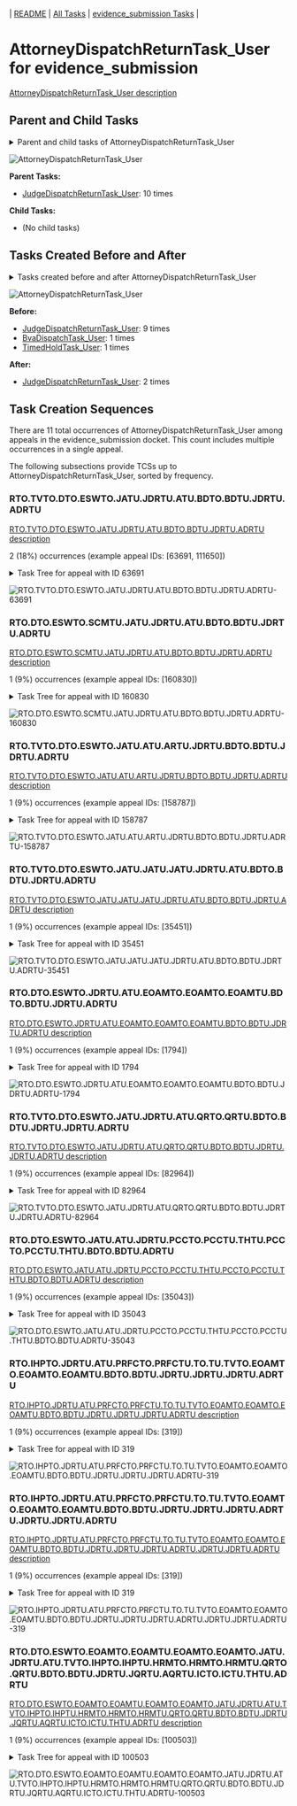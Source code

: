 <!-- DO NOT EDIT THIS FILE.  This file is autogenerated. -->
| [README](../README.md) | [All Tasks](../alltasks.md) | [evidence_submission Tasks](tasklist.md) |

# AttorneyDispatchReturnTask_User for evidence_submission

[AttorneyDispatchReturnTask_User description](../descr/AttorneyDispatchReturnTask_User.md)

## Parent and Child Tasks

<details><summary markdown='span'>Parent and child tasks of AttorneyDispatchReturnTask_User
</summary>

```
digraph G {
rankdir=LR;
node [shape=box]
"JudgeDispatchReturnTask_User" -> "AttorneyDispatchReturnTask_User" [label=10]
}
```
</details>

![AttorneyDispatchReturnTask_User](dot/AttorneyDispatchReturnTask_User-parentchild.dot.png)

**Parent Tasks:**

   * [JudgeDispatchReturnTask_User](JudgeDispatchReturnTask_User.md): 10 times

**Child Tasks:**

   * (No child tasks)

## Tasks Created Before and After

<details><summary markdown='span'>Tasks created before and after AttorneyDispatchReturnTask_User</summary>

```
digraph G {
rankdir=LR;

"AttorneyDispatchReturnTask_User" -> "JudgeDispatchReturnTask_User" [label=2]
"JudgeDispatchReturnTask_User" -> "AttorneyDispatchReturnTask_User" [label=9]
"TimedHoldTask_User" -> "AttorneyDispatchReturnTask_User" [label=1]
"BvaDispatchTask_User" -> "AttorneyDispatchReturnTask_User" [label=1]
}
```
</details>

![AttorneyDispatchReturnTask_User](dot/AttorneyDispatchReturnTask_User.dot.png)

**Before:**

   * [JudgeDispatchReturnTask_User](JudgeDispatchReturnTask_User.md): 9 times
   * [BvaDispatchTask_User](BvaDispatchTask_User.md): 1 times
   * [TimedHoldTask_User](TimedHoldTask_User.md): 1 times

**After:**

   * [JudgeDispatchReturnTask_User](JudgeDispatchReturnTask_User.md): 2 times

## Task Creation Sequences

There are 11 total occurrences of AttorneyDispatchReturnTask_User among appeals in the evidence_submission docket.  This count includes multiple occurrences in a single appeal.

The following subsections provide TCSs up to AttorneyDispatchReturnTask_User, sorted by frequency.

### RTO.TVTO.DTO.ESWTO.JATU.JDRTU.ATU.BDTO.BDTU.JDRTU.ADRTU

[RTO.TVTO.DTO.ESWTO.JATU.JDRTU.ATU.BDTO.BDTU.JDRTU.ADRTU description](../descr/RTO.TVTO.DTO.ESWTO.JATU.JDRTU.ATU.BDTO.BDTU.JDRTU.ADRTU.md)

2 (18%) occurrences (example appeal IDs: [63691, 111650])

<details><summary markdown='span'>Task Tree for appeal with ID 63691</summary>

```
@startuml
skinparam {
  ObjectBorderColor #555
  ObjectBorderThickness 0
  ObjectFontStyle bold
  ObjectFontSize 14
  ObjectAttributeFontColor #333
  ObjectAttributeFontSize 12
}
  object 0.RootTask #8dd3c7 {
Organization
}
  object 1.TrackVeteranTask #bebada {
Organization
}
  object 2.DistributionTask #ffffb3 {
Organization
}
  object 3.EvidenceSubmissionWindowTask #fccde5 {
Organization
}
  object 4.JudgeAssignTask #ccebc5 {
User
}
  object 5.JudgeDecisionReviewTask #d9d9d9 {
User
}
  object 6.AttorneyTask #bc80bd {
User
}
  object 7.BvaDispatchTask #b3de69 {
Organization
}
  object 8.BvaDispatchTask #b3de69 {
User
}
  object 9.BvaDispatchTask #b3de69 {
User
}
  object 10.JudgeDispatchReturnTask #ffffb3 {
User
}
  object 11.AttorneyDispatchReturnTask #fccde5 {
User  <back:white>    </back>
}
0.RootTask -- 1.TrackVeteranTask
0.RootTask -- 2.DistributionTask
2.DistributionTask -- 3.EvidenceSubmissionWindowTask
0.RootTask -- 4.JudgeAssignTask
0.RootTask -- 5.JudgeDecisionReviewTask
5.JudgeDecisionReviewTask -- 6.AttorneyTask
0.RootTask -- 7.BvaDispatchTask
7.BvaDispatchTask -- 8.BvaDispatchTask
7.BvaDispatchTask -- 9.BvaDispatchTask
9.BvaDispatchTask -- 10.JudgeDispatchReturnTask
10.JudgeDispatchReturnTask -- 11.AttorneyDispatchReturnTask
@enduml
```
</details>

![RTO.TVTO.DTO.ESWTO.JATU.JDRTU.ATU.BDTO.BDTU.JDRTU.ADRTU-63691](uml/RTO.TVTO.DTO.ESWTO.JATU.JDRTU.ATU.BDTO.BDTU.JDRTU.ADRTU-63691.png)

### RTO.DTO.ESWTO.SCMTU.JATU.JDRTU.ATU.BDTO.BDTU.JDRTU.ADRTU

[RTO.DTO.ESWTO.SCMTU.JATU.JDRTU.ATU.BDTO.BDTU.JDRTU.ADRTU description](../descr/RTO.DTO.ESWTO.SCMTU.JATU.JDRTU.ATU.BDTO.BDTU.JDRTU.ADRTU.md)

1 (9%) occurrences (example appeal IDs: [160830])

<details><summary markdown='span'>Task Tree for appeal with ID 160830</summary>

```
@startuml
skinparam {
  ObjectBorderColor #555
  ObjectBorderThickness 0
  ObjectFontStyle bold
  ObjectFontSize 14
  ObjectAttributeFontColor #333
  ObjectAttributeFontSize 12
}
  object 0.RootTask #8dd3c7 {
Organization
}
  object 1.DistributionTask #ffffb3 {
Organization
}
  object 2.EvidenceSubmissionWindowTask #fccde5 {
Organization
}
  object 3.SpecialCaseMovementTask #8dd3c7 {
User
}
  object 4.JudgeAssignTask #ccebc5 {
User
}
  object 5.JudgeDecisionReviewTask #d9d9d9 {
User
}
  object 6.AttorneyTask #bc80bd {
User
}
  object 7.BvaDispatchTask #b3de69 {
Organization
}
  object 8.BvaDispatchTask #b3de69 {
User
}
  object 9.BvaDispatchTask #b3de69 {
User
}
  object 10.JudgeDispatchReturnTask #ffffb3 {
User
}
  object 11.AttorneyDispatchReturnTask #fccde5 {
User  <back:white>    </back>
}
  object 12.JudgeDispatchReturnTask #ffffb3 {
User
}
0.RootTask -- 1.DistributionTask
1.DistributionTask -- 2.EvidenceSubmissionWindowTask
1.DistributionTask -- 3.SpecialCaseMovementTask
0.RootTask -- 4.JudgeAssignTask
0.RootTask -- 5.JudgeDecisionReviewTask
5.JudgeDecisionReviewTask -- 6.AttorneyTask
0.RootTask -- 7.BvaDispatchTask
7.BvaDispatchTask -- 8.BvaDispatchTask
7.BvaDispatchTask -- 9.BvaDispatchTask
9.BvaDispatchTask -- 10.JudgeDispatchReturnTask
10.JudgeDispatchReturnTask -- 11.AttorneyDispatchReturnTask
9.BvaDispatchTask -- 12.JudgeDispatchReturnTask
@enduml
```
</details>

![RTO.DTO.ESWTO.SCMTU.JATU.JDRTU.ATU.BDTO.BDTU.JDRTU.ADRTU-160830](uml/RTO.DTO.ESWTO.SCMTU.JATU.JDRTU.ATU.BDTO.BDTU.JDRTU.ADRTU-160830.png)

### RTO.TVTO.DTO.ESWTO.JATU.ATU.ARTU.JDRTU.BDTO.BDTU.JDRTU.ADRTU

[RTO.TVTO.DTO.ESWTO.JATU.ATU.ARTU.JDRTU.BDTO.BDTU.JDRTU.ADRTU description](../descr/RTO.TVTO.DTO.ESWTO.JATU.ATU.ARTU.JDRTU.BDTO.BDTU.JDRTU.ADRTU.md)

1 (9%) occurrences (example appeal IDs: [158787])

<details><summary markdown='span'>Task Tree for appeal with ID 158787</summary>

```
@startuml
skinparam {
  ObjectBorderColor #555
  ObjectBorderThickness 0
  ObjectFontStyle bold
  ObjectFontSize 14
  ObjectAttributeFontColor #333
  ObjectAttributeFontSize 12
}
  object 0.RootTask #8dd3c7 {
Organization
}
  object 1.TrackVeteranTask #bebada {
Organization
}
  object 2.DistributionTask #ffffb3 {
Organization
}
  object 3.EvidenceSubmissionWindowTask #fccde5 {
Organization
}
  object 4.JudgeAssignTask #ccebc5 {
User
}
  object 5.JudgeDecisionReviewTask #d9d9d9 {
User
}
  object 6.AttorneyTask #bc80bd {
User
}
  object 7.AttorneyRewriteTask #b3de69 {
User
}
  object 8.JudgeDecisionReviewTask #d9d9d9 {
User
}
  object 9.BvaDispatchTask #b3de69 {
Organization
}
  object 10.BvaDispatchTask #b3de69 {
User
}
  object 11.BvaDispatchTask #b3de69 {
User
}
  object 12.JudgeDispatchReturnTask #ffffb3 {
User
}
  object 13.AttorneyDispatchReturnTask #fccde5 {
User  <back:white>    </back>
}
0.RootTask -- 1.TrackVeteranTask
0.RootTask -- 2.DistributionTask
2.DistributionTask -- 3.EvidenceSubmissionWindowTask
0.RootTask -- 4.JudgeAssignTask
0.RootTask -- 5.JudgeDecisionReviewTask
8.JudgeDecisionReviewTask -- 6.AttorneyTask
8.JudgeDecisionReviewTask -- 7.AttorneyRewriteTask
0.RootTask -- 8.JudgeDecisionReviewTask
0.RootTask -- 9.BvaDispatchTask
9.BvaDispatchTask -- 10.BvaDispatchTask
9.BvaDispatchTask -- 11.BvaDispatchTask
11.BvaDispatchTask -- 12.JudgeDispatchReturnTask
12.JudgeDispatchReturnTask -- 13.AttorneyDispatchReturnTask
@enduml
```
</details>

![RTO.TVTO.DTO.ESWTO.JATU.ATU.ARTU.JDRTU.BDTO.BDTU.JDRTU.ADRTU-158787](uml/RTO.TVTO.DTO.ESWTO.JATU.ATU.ARTU.JDRTU.BDTO.BDTU.JDRTU.ADRTU-158787.png)

### RTO.TVTO.DTO.ESWTO.JATU.JATU.JATU.JDRTU.ATU.BDTO.BDTU.JDRTU.ADRTU

[RTO.TVTO.DTO.ESWTO.JATU.JATU.JATU.JDRTU.ATU.BDTO.BDTU.JDRTU.ADRTU description](../descr/RTO.TVTO.DTO.ESWTO.JATU.JATU.JATU.JDRTU.ATU.BDTO.BDTU.JDRTU.ADRTU.md)

1 (9%) occurrences (example appeal IDs: [35451])

<details><summary markdown='span'>Task Tree for appeal with ID 35451</summary>

```
@startuml
skinparam {
  ObjectBorderColor #555
  ObjectBorderThickness 0
  ObjectFontStyle bold
  ObjectFontSize 14
  ObjectAttributeFontColor #333
  ObjectAttributeFontSize 12
}
  object 0.RootTask #8dd3c7 {
Organization
}
  object 1.TrackVeteranTask #bebada {
Organization
}
  object 2.DistributionTask #ffffb3 {
Organization
}
  object 3.EvidenceSubmissionWindowTask #fccde5 {
Organization
}
  object 4.JudgeAssignTask #ccebc5 {
User
}
  object 5.JudgeDecisionReviewTask #d9d9d9 {
User
}
  object 6.AttorneyTask #bc80bd {
User
}
  object 7.JudgeAssignTask #ccebc5 {
User
}
  object 8.JudgeAssignTask #ccebc5 {
User
}
  object 9.JudgeDecisionReviewTask #d9d9d9 {
User
}
  object 10.AttorneyTask #bc80bd {
User
}
  object 11.JudgeAssignTask #ccebc5 {
User
}
  object 12.JudgeDecisionReviewTask #d9d9d9 {
User
}
  object 13.AttorneyTask #bc80bd {
User
}
  object 14.BvaDispatchTask #b3de69 {
Organization
}
  object 15.BvaDispatchTask #b3de69 {
User
}
  object 16.JudgeDispatchReturnTask #ffffb3 {
User
}
  object 17.AttorneyDispatchReturnTask #fccde5 {
User  <back:white>    </back>
}
0.RootTask -- 1.TrackVeteranTask
0.RootTask -- 2.DistributionTask
2.DistributionTask -- 3.EvidenceSubmissionWindowTask
0.RootTask -- 4.JudgeAssignTask
0.RootTask -- 5.JudgeDecisionReviewTask
5.JudgeDecisionReviewTask -- 6.AttorneyTask
0.RootTask -- 7.JudgeAssignTask
0.RootTask -- 8.JudgeAssignTask
0.RootTask -- 9.JudgeDecisionReviewTask
9.JudgeDecisionReviewTask -- 10.AttorneyTask
0.RootTask -- 11.JudgeAssignTask
0.RootTask -- 12.JudgeDecisionReviewTask
12.JudgeDecisionReviewTask -- 13.AttorneyTask
0.RootTask -- 14.BvaDispatchTask
14.BvaDispatchTask -- 15.BvaDispatchTask
15.BvaDispatchTask -- 16.JudgeDispatchReturnTask
16.JudgeDispatchReturnTask -- 17.AttorneyDispatchReturnTask
@enduml
```
</details>

![RTO.TVTO.DTO.ESWTO.JATU.JATU.JATU.JDRTU.ATU.BDTO.BDTU.JDRTU.ADRTU-35451](uml/RTO.TVTO.DTO.ESWTO.JATU.JATU.JATU.JDRTU.ATU.BDTO.BDTU.JDRTU.ADRTU-35451.png)

### RTO.DTO.ESWTO.JDRTU.ATU.EOAMTO.EOAMTO.EOAMTU.BDTO.BDTU.JDRTU.ADRTU

[RTO.DTO.ESWTO.JDRTU.ATU.EOAMTO.EOAMTO.EOAMTU.BDTO.BDTU.JDRTU.ADRTU description](../descr/RTO.DTO.ESWTO.JDRTU.ATU.EOAMTO.EOAMTO.EOAMTU.BDTO.BDTU.JDRTU.ADRTU.md)

1 (9%) occurrences (example appeal IDs: [1794])

<details><summary markdown='span'>Task Tree for appeal with ID 1794</summary>

```
@startuml
skinparam {
  ObjectBorderColor #555
  ObjectBorderThickness 0
  ObjectFontStyle bold
  ObjectFontSize 14
  ObjectAttributeFontColor #333
  ObjectAttributeFontSize 12
}
  object 0.RootTask #8dd3c7 {
Organization
}
  object 1.DistributionTask #ffffb3 {
Organization
}
  object 2.EvidenceSubmissionWindowTask #fccde5 {
Organization
}
  object 3.JudgeDecisionReviewTask #d9d9d9 {
User
}
  object 4.AttorneyTask #bc80bd {
User
}
  object 5.EvidenceOrArgumentMailTask #ffffb3 {
Organization
}
  object 6.EvidenceOrArgumentMailTask #ffffb3 {
Organization
}
  object 7.EvidenceOrArgumentMailTask #ffffb3 {
User
}
  object 8.BvaDispatchTask #b3de69 {
Organization
}
  object 9.BvaDispatchTask #b3de69 {
User
}
  object 10.JudgeDispatchReturnTask #ffffb3 {
User
}
  object 11.AttorneyDispatchReturnTask #fccde5 {
User  <back:white>    </back>
}
0.RootTask -- 1.DistributionTask
1.DistributionTask -- 2.EvidenceSubmissionWindowTask
0.RootTask -- 3.JudgeDecisionReviewTask
3.JudgeDecisionReviewTask -- 4.AttorneyTask
0.RootTask -- 5.EvidenceOrArgumentMailTask
5.EvidenceOrArgumentMailTask -- 6.EvidenceOrArgumentMailTask
6.EvidenceOrArgumentMailTask -- 7.EvidenceOrArgumentMailTask
0.RootTask -- 8.BvaDispatchTask
8.BvaDispatchTask -- 9.BvaDispatchTask
9.BvaDispatchTask -- 10.JudgeDispatchReturnTask
10.JudgeDispatchReturnTask -- 11.AttorneyDispatchReturnTask
@enduml
```
</details>

![RTO.DTO.ESWTO.JDRTU.ATU.EOAMTO.EOAMTO.EOAMTU.BDTO.BDTU.JDRTU.ADRTU-1794](uml/RTO.DTO.ESWTO.JDRTU.ATU.EOAMTO.EOAMTO.EOAMTU.BDTO.BDTU.JDRTU.ADRTU-1794.png)

### RTO.TVTO.DTO.ESWTO.JATU.JDRTU.ATU.QRTO.QRTU.BDTO.BDTU.JDRTU.JDRTU.ADRTU

[RTO.TVTO.DTO.ESWTO.JATU.JDRTU.ATU.QRTO.QRTU.BDTO.BDTU.JDRTU.JDRTU.ADRTU description](../descr/RTO.TVTO.DTO.ESWTO.JATU.JDRTU.ATU.QRTO.QRTU.BDTO.BDTU.JDRTU.JDRTU.ADRTU.md)

1 (9%) occurrences (example appeal IDs: [82964])

<details><summary markdown='span'>Task Tree for appeal with ID 82964</summary>

```
@startuml
skinparam {
  ObjectBorderColor #555
  ObjectBorderThickness 0
  ObjectFontStyle bold
  ObjectFontSize 14
  ObjectAttributeFontColor #333
  ObjectAttributeFontSize 12
}
  object 0.RootTask #8dd3c7 {
Organization
}
  object 1.TrackVeteranTask #bebada {
Organization
}
  object 2.DistributionTask #ffffb3 {
Organization
}
  object 3.EvidenceSubmissionWindowTask #fccde5 {
Organization
}
  object 4.JudgeAssignTask #ccebc5 {
User
}
  object 5.JudgeDecisionReviewTask #d9d9d9 {
User
}
  object 6.AttorneyTask #bc80bd {
User
}
  object 7.QualityReviewTask #fdb462 {
Organization
}
  object 8.QualityReviewTask #fdb462 {
User
}
  object 9.BvaDispatchTask #b3de69 {
Organization
}
  object 10.BvaDispatchTask #b3de69 {
User
}
  object 11.JudgeDispatchReturnTask #ffffb3 {
User
}
  object 12.JudgeDispatchReturnTask #ffffb3 {
User
}
  object 13.AttorneyDispatchReturnTask #fccde5 {
User  <back:white>    </back>
}
0.RootTask -- 1.TrackVeteranTask
0.RootTask -- 2.DistributionTask
2.DistributionTask -- 3.EvidenceSubmissionWindowTask
0.RootTask -- 4.JudgeAssignTask
0.RootTask -- 5.JudgeDecisionReviewTask
5.JudgeDecisionReviewTask -- 6.AttorneyTask
0.RootTask -- 7.QualityReviewTask
7.QualityReviewTask -- 8.QualityReviewTask
0.RootTask -- 9.BvaDispatchTask
9.BvaDispatchTask -- 10.BvaDispatchTask
10.BvaDispatchTask -- 11.JudgeDispatchReturnTask
10.BvaDispatchTask -- 12.JudgeDispatchReturnTask
12.JudgeDispatchReturnTask -- 13.AttorneyDispatchReturnTask
@enduml
```
</details>

![RTO.TVTO.DTO.ESWTO.JATU.JDRTU.ATU.QRTO.QRTU.BDTO.BDTU.JDRTU.JDRTU.ADRTU-82964](uml/RTO.TVTO.DTO.ESWTO.JATU.JDRTU.ATU.QRTO.QRTU.BDTO.BDTU.JDRTU.JDRTU.ADRTU-82964.png)

### RTO.DTO.ESWTO.JATU.ATU.JDRTU.PCCTO.PCCTU.THTU.PCCTO.PCCTU.THTU.BDTO.BDTU.ADRTU

[RTO.DTO.ESWTO.JATU.ATU.JDRTU.PCCTO.PCCTU.THTU.PCCTO.PCCTU.THTU.BDTO.BDTU.ADRTU description](../descr/RTO.DTO.ESWTO.JATU.ATU.JDRTU.PCCTO.PCCTU.THTU.PCCTO.PCCTU.THTU.BDTO.BDTU.ADRTU.md)

1 (9%) occurrences (example appeal IDs: [35043])

<details><summary markdown='span'>Task Tree for appeal with ID 35043</summary>

```
@startuml
skinparam {
  ObjectBorderColor #555
  ObjectBorderThickness 0
  ObjectFontStyle bold
  ObjectFontSize 14
  ObjectAttributeFontColor #333
  ObjectAttributeFontSize 12
}
  object 0.RootTask #8dd3c7 {
Organization
}
  object 1.DistributionTask #ffffb3 {
Organization
}
  object 2.EvidenceSubmissionWindowTask #fccde5 {
Organization
}
  object 3.JudgeAssignTask #ccebc5 {
User
}
  object 4.JudgeDecisionReviewTask #d9d9d9 {
User
}
  object 5.AttorneyTask #bc80bd {
User
}
  object 6.JudgeDecisionReviewTask #d9d9d9 {
User
}
  object 7.PoaClarificationColocatedTask #bebada {
Organization
}
  object 8.PoaClarificationColocatedTask #bebada {
User
}
  object 9.TimedHoldTask #fccde5 {
User
}
  object 10.PoaClarificationColocatedTask #bebada {
Organization
}
  object 11.PoaClarificationColocatedTask #bebada {
User
}
  object 12.TimedHoldTask #fccde5 {
User
}
  object 13.BvaDispatchTask #b3de69 {
Organization
}
  object 14.BvaDispatchTask #b3de69 {
User
}
  object 15.BvaDispatchTask #b3de69 {
User
}
  object 16.JudgeDispatchReturnTask #ffffb3 {
User
}
  object 17.JudgeDispatchReturnTask #ffffb3 {
User
}
  object 18.AttorneyDispatchReturnTask #fccde5 {
User  <back:white>    </back>
}
0.RootTask -- 1.DistributionTask
1.DistributionTask -- 2.EvidenceSubmissionWindowTask
0.RootTask -- 3.JudgeAssignTask
0.RootTask -- 4.JudgeDecisionReviewTask
6.JudgeDecisionReviewTask -- 5.AttorneyTask
0.RootTask -- 6.JudgeDecisionReviewTask
6.JudgeDecisionReviewTask -- 7.PoaClarificationColocatedTask
7.PoaClarificationColocatedTask -- 8.PoaClarificationColocatedTask
8.PoaClarificationColocatedTask -- 9.TimedHoldTask
6.JudgeDecisionReviewTask -- 10.PoaClarificationColocatedTask
10.PoaClarificationColocatedTask -- 11.PoaClarificationColocatedTask
11.PoaClarificationColocatedTask -- 12.TimedHoldTask
0.RootTask -- 13.BvaDispatchTask
13.BvaDispatchTask -- 14.BvaDispatchTask
13.BvaDispatchTask -- 15.BvaDispatchTask
15.BvaDispatchTask -- 16.JudgeDispatchReturnTask
15.BvaDispatchTask -- 17.JudgeDispatchReturnTask
17.JudgeDispatchReturnTask -- 18.AttorneyDispatchReturnTask
@enduml
```
</details>

![RTO.DTO.ESWTO.JATU.ATU.JDRTU.PCCTO.PCCTU.THTU.PCCTO.PCCTU.THTU.BDTO.BDTU.ADRTU-35043](uml/RTO.DTO.ESWTO.JATU.ATU.JDRTU.PCCTO.PCCTU.THTU.PCCTO.PCCTU.THTU.BDTO.BDTU.ADRTU-35043.png)

### RTO.IHPTO.JDRTU.ATU.PRFCTO.PRFCTU.TO.TU.TVTO.EOAMTO.EOAMTO.EOAMTU.BDTO.BDTU.JDRTU.JDRTU.JDRTU.ADRTU

[RTO.IHPTO.JDRTU.ATU.PRFCTO.PRFCTU.TO.TU.TVTO.EOAMTO.EOAMTO.EOAMTU.BDTO.BDTU.JDRTU.JDRTU.JDRTU.ADRTU description](../descr/RTO.IHPTO.JDRTU.ATU.PRFCTO.PRFCTU.TO.TU.TVTO.EOAMTO.EOAMTO.EOAMTU.BDTO.BDTU.JDRTU.JDRTU.JDRTU.ADRTU.md)

1 (9%) occurrences (example appeal IDs: [319])

<details><summary markdown='span'>Task Tree for appeal with ID 319</summary>

```
@startuml
skinparam {
  ObjectBorderColor #555
  ObjectBorderThickness 0
  ObjectFontStyle bold
  ObjectFontSize 14
  ObjectAttributeFontColor #333
  ObjectAttributeFontSize 12
}
  object 0.RootTask #8dd3c7 {
Organization
}
  object 1.InformalHearingPresentationTask #fdb462 {
Organization
}
  object 2.JudgeDecisionReviewTask #d9d9d9 {
User
}
  object 3.AttorneyTask #bc80bd {
User
}
  object 4.PreRoutingFoiaColocatedTask #8dd3c7 {
Organization
}
  object 5.PreRoutingFoiaColocatedTask #8dd3c7 {
User
}
  object 6.Task #8dd3c7 {
Organization
}
  object 7.Task #8dd3c7 {
User
}
  object 8.TrackVeteranTask #bebada {
Organization
}
  object 9.EvidenceOrArgumentMailTask #ffffb3 {
Organization
}
  object 10.EvidenceOrArgumentMailTask #ffffb3 {
Organization
}
  object 11.EvidenceOrArgumentMailTask #ffffb3 {
User
}
  object 12.BvaDispatchTask #b3de69 {
Organization
}
  object 13.BvaDispatchTask #b3de69 {
User
}
  object 14.JudgeDispatchReturnTask #ffffb3 {
User
}
  object 15.JudgeDispatchReturnTask #ffffb3 {
User
}
  object 16.JudgeDispatchReturnTask #ffffb3 {
User
}
  object 17.AttorneyDispatchReturnTask #fccde5 {
User  <back:white>    </back>
}
  object 18.JudgeDispatchReturnTask #ffffb3 {
User
}
  object 19.JudgeDispatchReturnTask #ffffb3 {
User
}
  object 20.AttorneyDispatchReturnTask #fccde5 {
User  <back:white>    </back>
}
0.RootTask -- 1.InformalHearingPresentationTask
0.RootTask -- 2.JudgeDecisionReviewTask
2.JudgeDecisionReviewTask -- 3.AttorneyTask
3.AttorneyTask -- 4.PreRoutingFoiaColocatedTask
4.PreRoutingFoiaColocatedTask -- 5.PreRoutingFoiaColocatedTask
5.PreRoutingFoiaColocatedTask -- 6.Task
6.Task -- 7.Task
0.RootTask -- 8.TrackVeteranTask
0.RootTask -- 9.EvidenceOrArgumentMailTask
9.EvidenceOrArgumentMailTask -- 10.EvidenceOrArgumentMailTask
10.EvidenceOrArgumentMailTask -- 11.EvidenceOrArgumentMailTask
0.RootTask -- 12.BvaDispatchTask
12.BvaDispatchTask -- 13.BvaDispatchTask
13.BvaDispatchTask -- 14.JudgeDispatchReturnTask
13.BvaDispatchTask -- 15.JudgeDispatchReturnTask
13.BvaDispatchTask -- 16.JudgeDispatchReturnTask
16.JudgeDispatchReturnTask -- 17.AttorneyDispatchReturnTask
13.BvaDispatchTask -- 18.JudgeDispatchReturnTask
13.BvaDispatchTask -- 19.JudgeDispatchReturnTask
19.JudgeDispatchReturnTask -- 20.AttorneyDispatchReturnTask
@enduml
```
</details>

![RTO.IHPTO.JDRTU.ATU.PRFCTO.PRFCTU.TO.TU.TVTO.EOAMTO.EOAMTO.EOAMTU.BDTO.BDTU.JDRTU.JDRTU.JDRTU.ADRTU-319](uml/RTO.IHPTO.JDRTU.ATU.PRFCTO.PRFCTU.TO.TU.TVTO.EOAMTO.EOAMTO.EOAMTU.BDTO.BDTU.JDRTU.JDRTU.JDRTU.ADRTU-319.png)

### RTO.IHPTO.JDRTU.ATU.PRFCTO.PRFCTU.TO.TU.TVTO.EOAMTO.EOAMTO.EOAMTU.BDTO.BDTU.JDRTU.JDRTU.JDRTU.ADRTU.JDRTU.JDRTU.ADRTU

[RTO.IHPTO.JDRTU.ATU.PRFCTO.PRFCTU.TO.TU.TVTO.EOAMTO.EOAMTO.EOAMTU.BDTO.BDTU.JDRTU.JDRTU.JDRTU.ADRTU.JDRTU.JDRTU.ADRTU description](../descr/RTO.IHPTO.JDRTU.ATU.PRFCTO.PRFCTU.TO.TU.TVTO.EOAMTO.EOAMTO.EOAMTU.BDTO.BDTU.JDRTU.JDRTU.JDRTU.ADRTU.JDRTU.JDRTU.ADRTU.md)

1 (9%) occurrences (example appeal IDs: [319])

<details><summary markdown='span'>Task Tree for appeal with ID 319</summary>

```
@startuml
skinparam {
  ObjectBorderColor #555
  ObjectBorderThickness 0
  ObjectFontStyle bold
  ObjectFontSize 14
  ObjectAttributeFontColor #333
  ObjectAttributeFontSize 12
}
  object 0.RootTask #8dd3c7 {
Organization
}
  object 1.InformalHearingPresentationTask #fdb462 {
Organization
}
  object 2.JudgeDecisionReviewTask #d9d9d9 {
User
}
  object 3.AttorneyTask #bc80bd {
User
}
  object 4.PreRoutingFoiaColocatedTask #8dd3c7 {
Organization
}
  object 5.PreRoutingFoiaColocatedTask #8dd3c7 {
User
}
  object 6.Task #8dd3c7 {
Organization
}
  object 7.Task #8dd3c7 {
User
}
  object 8.TrackVeteranTask #bebada {
Organization
}
  object 9.EvidenceOrArgumentMailTask #ffffb3 {
Organization
}
  object 10.EvidenceOrArgumentMailTask #ffffb3 {
Organization
}
  object 11.EvidenceOrArgumentMailTask #ffffb3 {
User
}
  object 12.BvaDispatchTask #b3de69 {
Organization
}
  object 13.BvaDispatchTask #b3de69 {
User
}
  object 14.JudgeDispatchReturnTask #ffffb3 {
User
}
  object 15.JudgeDispatchReturnTask #ffffb3 {
User
}
  object 16.JudgeDispatchReturnTask #ffffb3 {
User
}
  object 17.AttorneyDispatchReturnTask #fccde5 {
User  <back:white>    </back>
}
  object 18.JudgeDispatchReturnTask #ffffb3 {
User
}
  object 19.JudgeDispatchReturnTask #ffffb3 {
User
}
  object 20.AttorneyDispatchReturnTask #fccde5 {
User  <back:white>    </back>
}
0.RootTask -- 1.InformalHearingPresentationTask
0.RootTask -- 2.JudgeDecisionReviewTask
2.JudgeDecisionReviewTask -- 3.AttorneyTask
3.AttorneyTask -- 4.PreRoutingFoiaColocatedTask
4.PreRoutingFoiaColocatedTask -- 5.PreRoutingFoiaColocatedTask
5.PreRoutingFoiaColocatedTask -- 6.Task
6.Task -- 7.Task
0.RootTask -- 8.TrackVeteranTask
0.RootTask -- 9.EvidenceOrArgumentMailTask
9.EvidenceOrArgumentMailTask -- 10.EvidenceOrArgumentMailTask
10.EvidenceOrArgumentMailTask -- 11.EvidenceOrArgumentMailTask
0.RootTask -- 12.BvaDispatchTask
12.BvaDispatchTask -- 13.BvaDispatchTask
13.BvaDispatchTask -- 14.JudgeDispatchReturnTask
13.BvaDispatchTask -- 15.JudgeDispatchReturnTask
13.BvaDispatchTask -- 16.JudgeDispatchReturnTask
16.JudgeDispatchReturnTask -- 17.AttorneyDispatchReturnTask
13.BvaDispatchTask -- 18.JudgeDispatchReturnTask
13.BvaDispatchTask -- 19.JudgeDispatchReturnTask
19.JudgeDispatchReturnTask -- 20.AttorneyDispatchReturnTask
@enduml
```
</details>

![RTO.IHPTO.JDRTU.ATU.PRFCTO.PRFCTU.TO.TU.TVTO.EOAMTO.EOAMTO.EOAMTU.BDTO.BDTU.JDRTU.JDRTU.JDRTU.ADRTU.JDRTU.JDRTU.ADRTU-319](uml/RTO.IHPTO.JDRTU.ATU.PRFCTO.PRFCTU.TO.TU.TVTO.EOAMTO.EOAMTO.EOAMTU.BDTO.BDTU.JDRTU.JDRTU.JDRTU.ADRTU.JDRTU.JDRTU.ADRTU-319.png)

### RTO.DTO.ESWTO.EOAMTO.EOAMTU.EOAMTO.EOAMTO.JATU.JDRTU.ATU.TVTO.IHPTO.IHPTU.HRMTO.HRMTO.HRMTU.QRTO.QRTU.BDTO.BDTU.JDRTU.JQRTU.AQRTU.ICTO.ICTU.THTU.ADRTU

[RTO.DTO.ESWTO.EOAMTO.EOAMTU.EOAMTO.EOAMTO.JATU.JDRTU.ATU.TVTO.IHPTO.IHPTU.HRMTO.HRMTO.HRMTU.QRTO.QRTU.BDTO.BDTU.JDRTU.JQRTU.AQRTU.ICTO.ICTU.THTU.ADRTU description](../descr/RTO.DTO.ESWTO.EOAMTO.EOAMTU.EOAMTO.EOAMTO.JATU.JDRTU.ATU.TVTO.IHPTO.IHPTU.HRMTO.HRMTO.HRMTU.QRTO.QRTU.BDTO.BDTU.JDRTU.JQRTU.AQRTU.ICTO.ICTU.THTU.ADRTU.md)

1 (9%) occurrences (example appeal IDs: [100503])

<details><summary markdown='span'>Task Tree for appeal with ID 100503</summary>

```
@startuml
skinparam {
  ObjectBorderColor #555
  ObjectBorderThickness 0
  ObjectFontStyle bold
  ObjectFontSize 14
  ObjectAttributeFontColor #333
  ObjectAttributeFontSize 12
}
  object 0.RootTask #8dd3c7 {
Organization
}
  object 1.DistributionTask #ffffb3 {
Organization
}
  object 2.EvidenceSubmissionWindowTask #fccde5 {
Organization
}
  object 3.EvidenceOrArgumentMailTask #ffffb3 {
Organization
}
  object 4.EvidenceOrArgumentMailTask #ffffb3 {
User
}
  object 5.EvidenceOrArgumentMailTask #ffffb3 {
Organization
}
  object 6.EvidenceOrArgumentMailTask #ffffb3 {
Organization
}
  object 7.JudgeAssignTask #ccebc5 {
User
}
  object 8.JudgeDecisionReviewTask #d9d9d9 {
User
}
  object 9.AttorneyTask #bc80bd {
User
}
  object 10.TrackVeteranTask #bebada {
Organization
}
  object 11.InformalHearingPresentationTask #fdb462 {
Organization
}
  object 12.InformalHearingPresentationTask #fdb462 {
User
}
  object 13.HearingRelatedMailTask #8dd3c7 {
Organization
}
  object 14.HearingRelatedMailTask #8dd3c7 {
Organization
}
  object 15.HearingRelatedMailTask #8dd3c7 {
User
}
  object 16.QualityReviewTask #fdb462 {
Organization
}
  object 17.QualityReviewTask #fdb462 {
User
}
  object 18.BvaDispatchTask #b3de69 {
Organization
}
  object 19.BvaDispatchTask #b3de69 {
User
}
  object 20.JudgeDispatchReturnTask #ffffb3 {
User
}
  object 21.JudgeQualityReviewTask #bc80bd {
User
}
  object 22.AttorneyQualityReviewTask #bc80bd {
User
}
  object 23.IhpColocatedTask #bc80bd {
Organization
}
  object 24.IhpColocatedTask #bc80bd {
User
}
  object 25.TimedHoldTask #fccde5 {
User
}
  object 26.AttorneyDispatchReturnTask #fccde5 {
User  <back:white>    </back>
}
  object 27.AttorneyDispatchReturnTask #fccde5 {
User  <back:white>    </back>
}
0.RootTask -- 1.DistributionTask
1.DistributionTask -- 2.EvidenceSubmissionWindowTask
0.RootTask -- 3.EvidenceOrArgumentMailTask
3.EvidenceOrArgumentMailTask -- 4.EvidenceOrArgumentMailTask
0.RootTask -- 5.EvidenceOrArgumentMailTask
0.RootTask -- 6.EvidenceOrArgumentMailTask
0.RootTask -- 7.JudgeAssignTask
0.RootTask -- 8.JudgeDecisionReviewTask
8.JudgeDecisionReviewTask -- 9.AttorneyTask
0.RootTask -- 10.TrackVeteranTask
0.RootTask -- 11.InformalHearingPresentationTask
11.InformalHearingPresentationTask -- 12.InformalHearingPresentationTask
0.RootTask -- 13.HearingRelatedMailTask
13.HearingRelatedMailTask -- 14.HearingRelatedMailTask
14.HearingRelatedMailTask -- 15.HearingRelatedMailTask
0.RootTask -- 16.QualityReviewTask
16.QualityReviewTask -- 17.QualityReviewTask
0.RootTask -- 18.BvaDispatchTask
18.BvaDispatchTask -- 19.BvaDispatchTask
19.BvaDispatchTask -- 20.JudgeDispatchReturnTask
17.QualityReviewTask -- 21.JudgeQualityReviewTask
21.JudgeQualityReviewTask -- 22.AttorneyQualityReviewTask
22.AttorneyQualityReviewTask -- 23.IhpColocatedTask
23.IhpColocatedTask -- 24.IhpColocatedTask
24.IhpColocatedTask -- 25.TimedHoldTask
20.JudgeDispatchReturnTask -- 26.AttorneyDispatchReturnTask
20.JudgeDispatchReturnTask -- 27.AttorneyDispatchReturnTask
@enduml
```
</details>

![RTO.DTO.ESWTO.EOAMTO.EOAMTU.EOAMTO.EOAMTO.JATU.JDRTU.ATU.TVTO.IHPTO.IHPTU.HRMTO.HRMTO.HRMTU.QRTO.QRTU.BDTO.BDTU.JDRTU.JQRTU.AQRTU.ICTO.ICTU.THTU.ADRTU-100503](uml/RTO.DTO.ESWTO.EOAMTO.EOAMTU.EOAMTO.EOAMTO.JATU.JDRTU.ATU.TVTO.IHPTO.IHPTU.HRMTO.HRMTO.HRMTU.QRTO.QRTU.BDTO.BDTU.JDRTU.JQRTU.AQRTU.ICTO.ICTU.THTU.ADRTU-100503.png)


